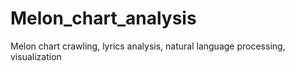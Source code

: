 # Melon_chart_analysis
Melon chart crawling, lyrics analysis, natural language processing, visualization
